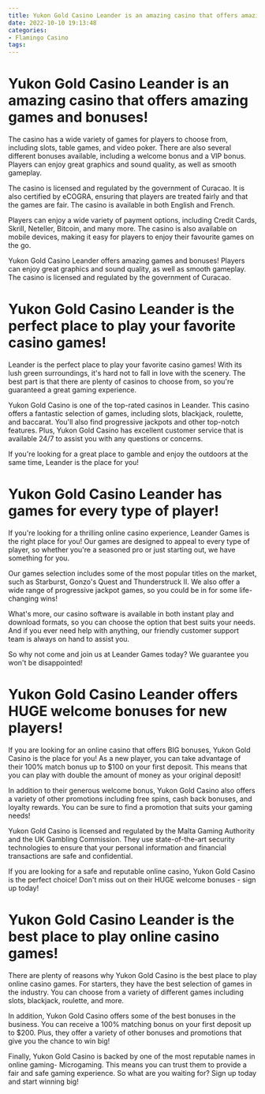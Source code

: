 ```yaml
---
title: Yukon Gold Casino Leander is an amazing casino that offers amazing games and bonuses!
date: 2022-10-10 19:13:48
categories:
- Flamingo Casino
tags:
---
```



#  Yukon Gold Casino Leander is an amazing casino that offers amazing games and bonuses!

The casino has a wide variety of games for players to choose from, including slots, table games, and video poker. There are also several different bonuses available, including a welcome bonus and a VIP bonus. Players can enjoy great graphics and sound quality, as well as smooth gameplay.

The casino is licensed and regulated by the government of Curacao. It is also certified by eCOGRA, ensuring that players are treated fairly and that the games are fair. The casino is available in both English and French.

Players can enjoy a wide variety of payment options, including Credit Cards, Skrill, Neteller, Bitcoin, and many more. The casino is also available on mobile devices, making it easy for players to enjoy their favourite games on the go.

Yukon Gold Casino Leander offers amazing games and bonuses! Players can enjoy great graphics and sound quality, as well as smooth gameplay. The casino is licensed and regulated by the government of Curacao.

#  Yukon Gold Casino Leander is the perfect place to play your favorite casino games!

Leander is the perfect place to play your favorite casino games! With its lush green surroundings, it's hard not to fall in love with the scenery. The best part is that there are plenty of casinos to choose from, so you're guaranteed a great gaming experience.

Yukon Gold Casino is one of the top-rated casinos in Leander. This casino offers a fantastic selection of games, including slots, blackjack, roulette, and baccarat. You'll also find progressive jackpots and other top-notch features. Plus, Yukon Gold Casino has excellent customer service that is available 24/7 to assist you with any questions or concerns.

If you're looking for a great place to gamble and enjoy the outdoors at the same time, Leander is the place for you!

#  Yukon Gold Casino Leander has games for every type of player!

If you're looking for a thrilling online casino experience, Leander Games is the right place for you! Our games are designed to appeal to every type of player, so whether you're a seasoned pro or just starting out, we have something for you.

Our games selection includes some of the most popular titles on the market, such as Starburst, Gonzo's Quest and Thunderstruck II. We also offer a wide range of progressive jackpot games, so you could be in for some life-changing wins!

What's more, our casino software is available in both instant play and download formats, so you can choose the option that best suits your needs. And if you ever need help with anything, our friendly customer support team is always on hand to assist you.

So why not come and join us at Leander Games today? We guarantee you won't be disappointed!

#  Yukon Gold Casino Leander offers HUGE welcome bonuses for new players!

If you are looking for an online casino that offers BIG bonuses, Yukon Gold Casino is the place for you! As a new player, you can take advantage of their 100% match bonus up to $100 on your first deposit. This means that you can play with double the amount of money as your original deposit!

In addition to their generous welcome bonus, Yukon Gold Casino also offers a variety of other promotions including free spins, cash back bonuses, and loyalty rewards. You can be sure to find a promotion that suits your gaming needs!

Yukon Gold Casino is licensed and regulated by the Malta Gaming Authority and the UK Gambling Commission. They use state-of-the-art security technologies to ensure that your personal information and financial transactions are safe and confidential.

If you are looking for a safe and reputable online casino, Yukon Gold Casino is the perfect choice! Don't miss out on their HUGE welcome bonuses - sign up today!

#  Yukon Gold Casino Leander is the best place to play online casino games!

There are plenty of reasons why Yukon Gold Casino is the best place to play online casino games. For starters, they have the best selection of games in the industry. You can choose from a variety of different games including slots, blackjack, roulette, and more.

In addition, Yukon Gold Casino offers some of the best bonuses in the business. You can receive a 100% matching bonus on your first deposit up to $200. Plus, they offer a variety of other bonuses and promotions that give you the chance to win big!

Finally, Yukon Gold Casino is backed by one of the most reputable names in online gaming- Microgaming. This means you can trust them to provide a fair and safe gaming experience. So what are you waiting for? Sign up today and start winning big!